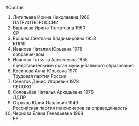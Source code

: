 #Состав
1. Лнтипьева Ирина Николаевна 1960   
    ПАТРИОТЫ РОССИИ
2. Варнаева Ирина Толгатовна 1960   
    СР
3. Ершова Светлана Владимировна 1953   
    КПРФ
4. Иванова Наталия Юрьевна 1978   
    собрание-дом
5. Иванова Татьяна Алексеевна 1955   
    представительный орган муниципального образования
6. Косинова Анна Юрьевна 1970   
    Трудовая партия России
7. Сенатов Денис Игоревич 1978   
    ЯБЛОКО
8. Соловьёва Наталья Аркадьевна 1976   
    ЛДПР
9. Струков Юрий Павлович 1949   
    Российская партия пенсионеров за справедливость
10. Чернова Елена Генадьевна 1968   
    ЕР
